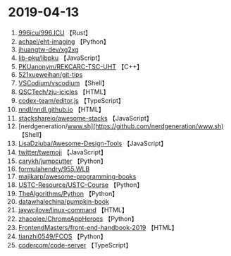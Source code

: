 # 2019-04-13

1. [996icu/996.ICU](https://github.com/996icu/996.ICU) 【Rust】
2. [achael/eht-imaging](https://github.com/achael/eht-imaging) 【Python】
3. [jhuangtw-dev/xg2xg](https://github.com/jhuangtw-dev/xg2xg) 
4. [lib-pku/libpku](https://github.com/lib-pku/libpku) 【JavaScript】
5. [PKUanonym/REKCARC-TSC-UHT](https://github.com/PKUanonym/REKCARC-TSC-UHT) 【C++】
6. [521xueweihan/git-tips](https://github.com/521xueweihan/git-tips) 
7. [VSCodium/vscodium](https://github.com/VSCodium/vscodium) 【Shell】
8. [QSCTech/zju-icicles](https://github.com/QSCTech/zju-icicles) 【HTML】
9. [codex-team/editor.js](https://github.com/codex-team/editor.js) 【TypeScript】
10. [nndl/nndl.github.io](https://github.com/nndl/nndl.github.io) 【HTML】
11. [stackshareio/awesome-stacks](https://github.com/stackshareio/awesome-stacks) 【JavaScript】
12. [nerdgeneration/www.sh](https://github.com/nerdgeneration/www.sh) 【Shell】
13. [LisaDziuba/Awesome-Design-Tools](https://github.com/LisaDziuba/Awesome-Design-Tools) 【JavaScript】
14. [twitter/twemoji](https://github.com/twitter/twemoji) 【JavaScript】
15. [carykh/jumpcutter](https://github.com/carykh/jumpcutter) 【Python】
16. [formulahendry/955.WLB](https://github.com/formulahendry/955.WLB) 
17. [majikarp/awesome-programming-books](https://github.com/majikarp/awesome-programming-books) 
18. [USTC-Resource/USTC-Course](https://github.com/USTC-Resource/USTC-Course) 【Python】
19. [TheAlgorithms/Python](https://github.com/TheAlgorithms/Python) 【Python】
20. [datawhalechina/pumpkin-book](https://github.com/datawhalechina/pumpkin-book) 
21. [jaywcjlove/linux-command](https://github.com/jaywcjlove/linux-command) 【HTML】
22. [zhaoolee/ChromeAppHeroes](https://github.com/zhaoolee/ChromeAppHeroes) 【Python】
23. [FrontendMasters/front-end-handbook-2019](https://github.com/FrontendMasters/front-end-handbook-2019) 【HTML】
24. [tianzhi0549/FCOS](https://github.com/tianzhi0549/FCOS) 【Python】
25. [codercom/code-server](https://github.com/codercom/code-server) 【TypeScript】
